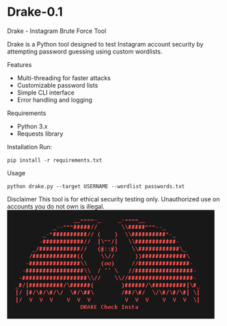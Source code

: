 # Drake-0.1
Drake - Instagram Brute Force Tool

Drake is a Python tool designed to test Instagram account security by attempting password guessing using custom wordlists.

Features
- Multi-threading for faster attacks
- Customizable password lists
- Simple CLI interface
- Error handling and logging

Requirements
- Python 3.x
- Requests library

Installation
Run:
```
pip install -r requirements.txt
```

Usage
```
python drake.py --target USERNAME --wordlist passwords.txt
```

Disclaimer
This tool is for ethical security testing only. Unauthorized use on accounts you do not own is illegal.
![pytube pro](drake_logo.png)
